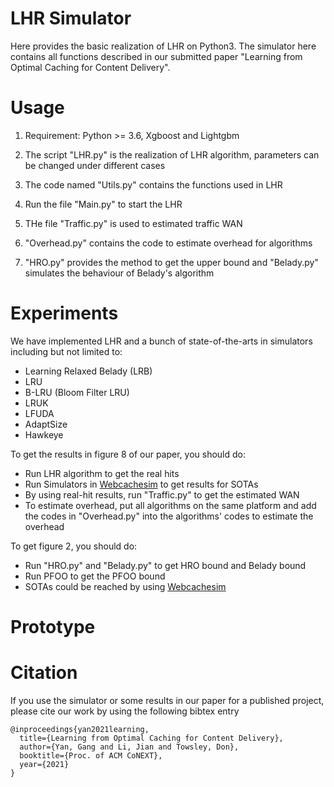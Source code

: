 # LHR Simulator
Here provides the basic realization of LHR on Python3. The simulator here contains all functions described in our submitted paper "Learning from Optimal Caching for Content Delivery".


# Usage
1. Requirement: Python >= 3.6, Xgboost and Lightgbm

2. The script "LHR.py" is the realization of LHR algorithm, parameters can be changed under different cases

3. The code named "Utils.py" contains the functions used in LHR

4. Run the file "Main.py" to start the LHR

5. THe file "Traffic.py" is used to estimated traffic WAN

6. "Overhead.py" contains the code to estimate overhead for algorithms

7. "HRO.py" provides the method to get the upper bound and "Belady.py" simulates the behaviour of Belady's algorithm


# Experiments
We have implemented LHR and a bunch of state-of-the-arts in simulators including but not limited to:
- Learning Relaxed Belady (LRB)
- LRU
- B-LRU (Bloom Filter LRU)
- LRUK
- LFUDA
- AdaptSize
- Hawkeye

To get the results in figure 8 of our paper, you should do:
- Run LHR algorithm to get the real hits
- Run Simulators in [Webcachesim](https://github.com/sunnyszy/lrb) to get results for SOTAs
- By using real-hit results, run "Traffic.py" to get the estimated WAN
- To estimate overhead, put all algorithms on the same platform and add the codes in "Overhead.py" into the algorithms' codes to estimate the overhead

To get figure 2, you should do:
- Run "HRO.py" and "Belady.py" to get HRO bound and Belady bound
- Run PFOO to get the PFOO bound
- SOTAs could be reached by using [Webcachesim](https://github.com/sunnyszy/lrb)

# Prototype


# Citation
If you use the simulator or some results in our paper for a published project, please cite our work by using the following bibtex entry

```
@inproceedings{yan2021learning,
  title={Learning from Optimal Caching for Content Delivery},
  author={Yan, Gang and Li, Jian and Towsley, Don},
  booktitle={Proc. of ACM CoNEXT},
  year={2021}
}
```





